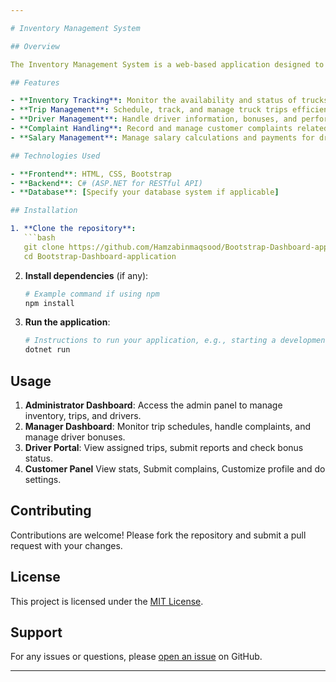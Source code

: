 ```yaml
---

# Inventory Management System

## Overview

The Inventory Management System is a web-based application designed to streamline the management of truck inventory, trips, and associated logistics. It provides features for tracking inventory, managing trips, handling driver bonuses, and more.

## Features

- **Inventory Tracking**: Monitor the availability and status of trucks and their components.
- **Trip Management**: Schedule, track, and manage truck trips efficiently.
- **Driver Management**: Handle driver information, bonuses, and performance records.
- **Complaint Handling**: Record and manage customer complaints related to trips and services.
- **Salary Management**: Manage salary calculations and payments for drivers.

## Technologies Used

- **Frontend**: HTML, CSS, Bootstrap
- **Backend**: C# (ASP.NET for RESTful API)
- **Database**: [Specify your database system if applicable]

## Installation

1. **Clone the repository**:
   ```bash
   git clone https://github.com/Hamzabinmaqsood/Bootstrap-Dashboard-application.git
   cd Bootstrap-Dashboard-application
   ```

2. **Install dependencies** (if any):
   ```bash
   # Example command if using npm
   npm install
   ```

3. **Run the application**:
   ```bash
   # Instructions to run your application, e.g., starting a development server
   dotnet run
   ```

## Usage
1. **Administrator Dashboard**: Access the admin panel to manage inventory, trips, and drivers.
2. **Manager Dashboard**: Monitor trip schedules, handle complaints, and manage driver bonuses.
3. **Driver Portal**: View assigned trips, submit reports and check bonus status.
4. **Customer Panel** View stats, Submit complains, Customize profile and do settings.

## Contributing
Contributions are welcome! Please fork the repository and submit a pull request with your changes.

## License
This project is licensed under the [MIT License](link-to-license).

## Support
For any issues or questions, please [open an issue](link-to-issues) on GitHub.

---
```

